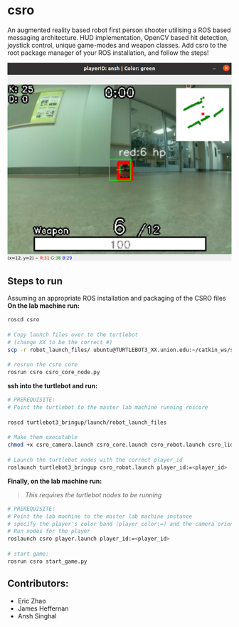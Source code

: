# csro
An augmented reality based robot first person shooter utilising a ROS based messaging architecture. HUD implementation, OpenCV based hit detection, joystick control, unique game-modes and weapon classes.
Add csro to the root package manager of your ROS installation, and follow the steps!

![image info](gameplay_1.png)

## Steps to run
Assuming an appropriate ROS installation and packaging of the CSRO files
**On the lab machine run:**
```bash
roscd csro

# Copy launch files over to the turtlebot 
# (change XX to be the correct #)
scp -r robot_launch_files/ ubuntu@TURTLEBOT3_XX.union.edu:~/catkin_ws/src/turtlebot3/turtlebot3_bringup/launch 

# rosrun the csro core
rosrun csro csro_core_node.py 
```

**ssh into the turtlebot and run:**
```bash
# PREREQUISITE:
# Point the turtlebot to the master lab machine running roscore

roscd turtlebot3_bringup/launch/robot_launch_files

# Make them executable
chmod +x csro_camera.launch csro_core.launch csro_robot.launch csro_lidar.launch

# Launch the turtlebot nodes with the correct player_id
roslaunch turtlebot3_bringup csro_robot.launch player_id:=<player_id>
```

**Finally, on the lab machine run:**
> *This requires the turtlebot nodes to be running*
```bash
# PREREQUISITE:
# Point the lab machine to the master lab machine instance
# specify the player's color band (player_color:=) and the camera orientation (camera_upsidedown:=)
# Run nodes for the player
roslaunch csro player.launch player_id:=<player_id>

# start game:
rosrun csro start_game.py
```

## Contributors:

- Eric Zhao
- James Heffernan
- Ansh Singhal